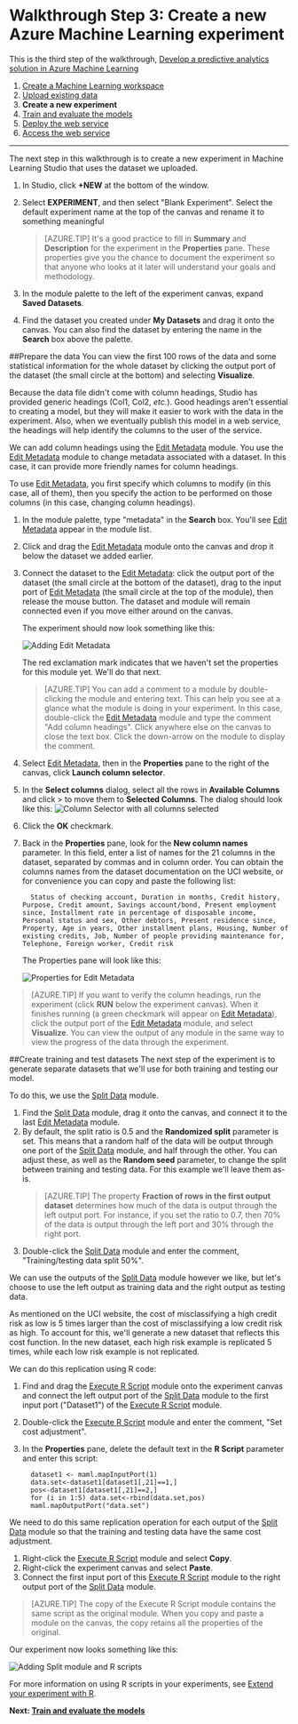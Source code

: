 <properties
	pageTitle="Step 3: Create a new Machine Learning experiment | Microsoft Azure"
	description="Step 3 of the Develop a predictive solution walkthrough: Create a new training experiment in Azure Machine Learning Studio."
	services="machine-learning"
	documentationCenter=""
	authors="garyericson"
	manager="paulettm"
	editor="cgronlun"/>

<tags
	ms.service="machine-learning"
	ms.workload="data-services"
	ms.tgt_pltfrm="na"
	ms.devlang="na"
	ms.topic="article"
	ms.date="07/06/2016" 
	ms.author="garye"/>


# Walkthrough Step 3: Create a new Azure Machine Learning experiment

This is the third step of the walkthrough, [Develop a predictive analytics solution in Azure Machine Learning](machine-learning-walkthrough-develop-predictive-solution.md)


1.	[Create a Machine Learning workspace](machine-learning-walkthrough-1-create-ml-workspace.md)
2.	[Upload existing data](machine-learning-walkthrough-2-upload-data.md)
3.	**Create a new experiment**
4.	[Train and evaluate the models](machine-learning-walkthrough-4-train-and-evaluate-models.md)
5.	[Deploy the web service](machine-learning-walkthrough-5-publish-web-service.md)
6.	[Access the web service](machine-learning-walkthrough-6-access-web-service.md)

----------

The next step in this walkthrough is to create a new experiment in Machine Learning Studio that uses the dataset we uploaded.  

1.	In Studio, click **+NEW** at the bottom of the window.
2.	Select **EXPERIMENT**, and then select "Blank Experiment". Select the default experiment name at the top of the canvas and rename it to something meaningful

	> [AZURE.TIP] It's a good practice to fill in **Summary** and **Description** for the experiment in the **Properties** pane. These properties give you the chance to document the experiment so that anyone who looks at it later will understand your goals and methodology.

3.	In the module palette to the left of the experiment canvas, expand **Saved Datasets**.
4.	Find the dataset you created under **My Datasets** and drag it onto the canvas. You can also find the dataset by entering the name in the **Search** box above the palette.  

##Prepare the data
You can view the first 100 rows of the data and some statistical information for the whole dataset by clicking the output port of the dataset (the small circle at the bottom) and selecting **Visualize**.  

Because the data file didn't come with column headings, Studio has provided generic headings (Col1, Col2, *etc.*). Good headings aren't essential to creating a model, but they will make it easier to work with the data in the experiment. Also, when we eventually publish this model in a web service, the headings will help identify the columns to the user of the service.  

We can add column headings using the [Edit Metadata][edit-metadata] module.
You use the [Edit Metadata][edit-metadata] module to change metadata associated with a dataset. In this case, it can provide more friendly names for column headings. 

To use [Edit Metadata][edit-metadata], you first specify which columns to modify (in this case, all of them), then you specify the action to be performed on those columns (in this case, changing column headings).

1.	In the module palette, type "metadata" in the **Search** box. You'll see [Edit Metadata][edit-metadata] appear in the module list.
2.	Click and drag the [Edit Metadata][edit-metadata] module onto the canvas and drop it below the dataset we added earlier.
3.	Connect the dataset to the [Edit Metadata][edit-metadata]: click the output port of the dataset (the small circle at the bottom of the dataset), drag to the input port of [Edit Metadata][edit-metadata] (the small circle at the top of the module), then release the mouse button. The dataset and module will remain connected even if you move either around on the canvas.

    The experiment should now look something like this:  

    ![Adding Edit Metadata][2]
    
    The red exclamation mark indicates that we haven't set the properties for this module yet. We'll do that next.
    
    > [AZURE.TIP] You can add a comment to a module by double-clicking the module and entering text. This can help you see at a glance what the module is doing in your experiment. In this case, double-click the [Edit Metadata][edit-metadata] module and type the comment "Add column headings". Click anywhere else on the canvas to close the text box. Click the down-arrow on the module to display the comment.

4.	Select [Edit Metadata][edit-metadata], then in the **Properties** pane to the right of the canvas, click **Launch column selector**.
5.	In the **Select columns** dialog, select all the rows in **Available Columns** and click > to move them to **Selected Columns**.
The dialog should look like this:
    ![Column Selector with all columns selected][4]
7.	Click the **OK** checkmark.
8.	Back in the **Properties** pane, look for the **New column names** parameter. In this field, enter a list of names for the 21 columns in the dataset, separated by commas and in column order. You can obtain the columns names from the dataset documentation on the UCI website, or for convenience you can copy and paste the following list:  

		  Status of checking account, Duration in months, Credit history, Purpose, Credit amount, Savings account/bond, Present employment since, Installment rate in percentage of disposable income, Personal status and sex, Other debtors, Present residence since, Property, Age in years, Other installment plans, Housing, Number of existing credits, Job, Number of people providing maintenance for, Telephone, Foreign worker, Credit risk  

    The Properties pane will look like this:

    ![Properties for Edit Metadata][1]

> [AZURE.TIP] If you want to verify the column headings, run the experiment (click **RUN** below the experiment canvas). When it finishes running (a green checkmark will appear on [Edit Metadata][edit-metadata]), click the output port of the [Edit Metadata][edit-metadata] module, and select **Visualize**. You can view the output of any module in the same way to view the progress of the data through the experiment.

##Create training and test datasets
The next step of the experiment is to generate separate datasets that we'll use for both training and testing our model.

To do this, we use the [Split Data][split] module.  

1.	Find the [Split Data][split] module, drag it onto the canvas, and connect it to the last [Edit Metadata][edit-metadata] module.
2.	By default, the split ratio is 0.5 and the **Randomized split** parameter is set. This means that a random half of the data will be output through one port of the [Split Data][split] module, and half through the other. You can adjust these, as well as the **Random seed** parameter, to change the split between training and testing data. For this example we'll leave them as-is.
	> [AZURE.TIP] The property **Fraction of rows in the first output dataset**  determines how much of the data is output through the left output port. For instance, if you set the ratio to 0.7, then 70% of the data is output through the left port and 30% through the right port.  
3. Double-click the [Split Data][split] module and enter the comment, "Training/testing data split 50%". 

We can use the outputs of the [Split Data][split] module however we like, but let's choose to use the left output as training data and the right output as testing data.  

As mentioned on the UCI website, the cost of misclassifying a high credit risk as low is 5 times larger than the cost of misclassifying a low credit risk as high. To account for this, we'll generate a new dataset that reflects this cost function. In the new dataset, each high risk example is replicated 5 times, while each low risk example is not replicated.   

We can do this replication using R code:  

1.	Find and drag the [Execute R Script][execute-r-script] module onto the experiment canvas and connect the left output port of the [Split Data][split] module to the first input port ("Dataset1") of the [Execute R Script][execute-r-script] module.
2. Double-click the [Execute R Script][execute-r-script] module and enter the comment, "Set cost adjustment".
2.	In the **Properties** pane, delete the default text in the **R Script** parameter and enter this script:

		  dataset1 <- maml.mapInputPort(1)
		  data.set<-dataset1[dataset1[,21]==1,]
		  pos<-dataset1[dataset1[,21]==2,]
		  for (i in 1:5) data.set<-rbind(data.set,pos)
		  maml.mapOutputPort("data.set")


We need to do this same replication operation for each output of the [Split Data][split] module so that the training and testing data have the same cost adjustment.

1.	Right-click the [Execute R Script][execute-r-script] module and select **Copy**.
2.	Right-click the experiment canvas and select **Paste**.
3.	Connect the first input port of this [Execute R Script][execute-r-script] module to the right output port of the [Split Data][split] module.  

> [AZURE.TIP] The copy of the Execute R Script module contains the same script as the original module. When you copy and paste a module on the canvas, the copy retains all the properties of the original.  

Our experiment now looks something like this:

![Adding Split module and R scripts][3]

For more information on using R scripts in your experiments, see [Extend your experiment with R](machine-learning-extend-your-experiment-with-r.md).

**Next: [Train and evaluate the models](machine-learning-walkthrough-4-train-and-evaluate-models.md)**


[1]: ./media/machine-learning-walkthrough-3-create-new-experiment/create1.png
[2]: ./media/machine-learning-walkthrough-3-create-new-experiment/create2.png
[3]: ./media/machine-learning-walkthrough-3-create-new-experiment/create3.png
[4]: ./media/machine-learning-walkthrough-3-create-new-experiment/columnselector.png


<!-- Module References -->
[execute-r-script]: https://msdn.microsoft.com/library/azure/30806023-392b-42e0-94d6-6b775a6e0fd5/
[edit-metadata]: https://msdn.microsoft.com/library/azure/370b6676-c11c-486f-bf73-35349f842a66/
[split]: https://msdn.microsoft.com/library/azure/70530644-c97a-4ab6-85f7-88bf30a8be5f/
